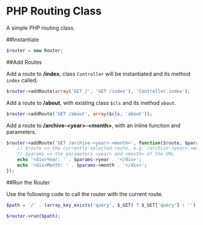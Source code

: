 # PHP Routing Class
A simple PHP routing class.

##Instantiate

```php
$router = new Router;
```

##Add Routes

Add a route to **/index**, class `Controller` will be instantiated and its method `index` called.

```php
$router->addRoute(array('GET /', 'GET /index'), 'Controller.index');
```

Add a route to **/about**, with existing class `$cls` and its method `about`.

```php
$router->addRoute('GET /about', array($cls, 'about'));
```

Add a route to **/archive-&lt;year&gt;-&lt;month&gt;**, with an inline function and parameters.

```php
$router->addRoute('GET /archive-<year>-<month>', function($route, $params) {
	// $route => the currently selected route, e.g. /archive-<year>-<month>
	// $params => the parameters <year> and <month> of the URL
	echo '<div>Year: ' . $params->year . '</div>';
	echo '<div>Month: ' . $params->month . '</div>';
});
```

##Run the Router

Use the following code to call the router with the current route.

```php
$path = '/' . (array_key_exists('query', $_GET) ? $_GET['query'] : '');

$router->run($path);
```
